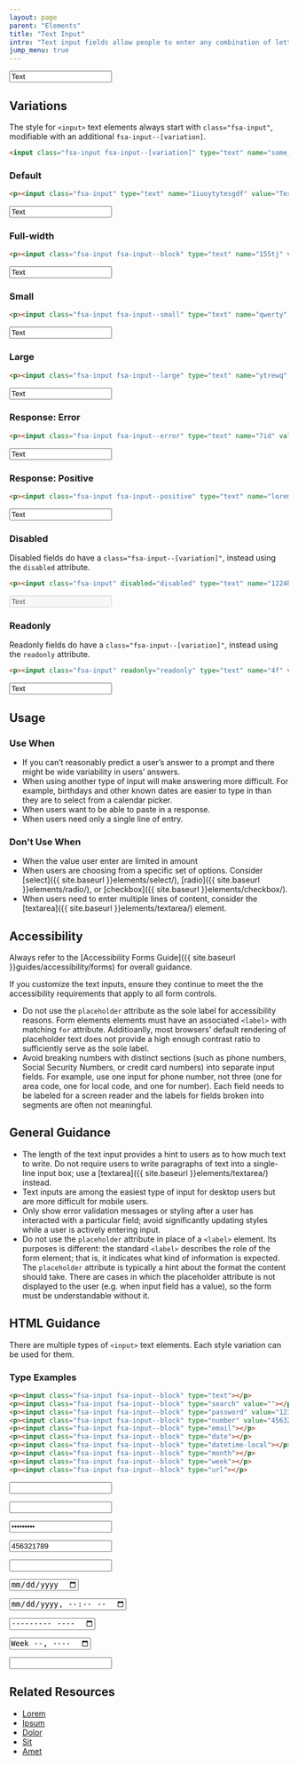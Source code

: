 ```yaml
---
layout: page
parent: "Elements"
title: "Text Input"
intro: "Text input fields allow people to enter any combination of letters, numbers, or symbols of their choosing (unless otherwise restricted). Textarea boxes can span single or multiple lines."
jump_menu: true
---
```


<div class="pb-preview">
  <p><input class="fsa-input" type="text" name="some_name2" placeholder="Placeholder" value="Text"></p>
</div>

## Variations

The style for `<input>` text elements always start with `class="fsa-input"`, modifiable with an additional `fsa-input--[variation]`.

```html
<input class="fsa-input fsa-input--[variation]" type="text" name="some_name" value="">
```

### Default

```html
<p><input class="fsa-input" type="text" name="1iuoytytesgdf" value="Text" placeholder="Placeholder"></p>
```
<div class="pb-preview">
  <p><input class="fsa-input" type="text" name="1iuoytytesgdf" value="Text" placeholder="Placeholder"></p>
</div>

### Full-width

```html
<p><input class="fsa-input fsa-input--block" type="text" name="155tj" value="Text" placeholder="Placeholder"></p>
```
<div class="pb-preview">
  <p><input class="fsa-input fsa-input--block" type="text" name="155tj" value="Text" placeholder="Placeholder"></p>
</div>

### Small

```html
<p><input class="fsa-input fsa-input--small" type="text" name="qwerty" value="Text" placeholder="Placeholder"></p>
```
<div class="pb-preview">
  <p><input class="fsa-input fsa-input--small" type="text" name="qwerty" value="Text" placeholder="Placeholder"></p>
</div>

### Large

```html
<p><input class="fsa-input fsa-input--large" type="text" name="ytrewq" value="Text" placeholder="Placeholder"></p>
```
<div class="pb-preview">
  <p><input class="fsa-input fsa-input--large" type="text" name="ytrewq" value="Text" placeholder="Placeholder"></p>
</div>

### Response: Error

```html
<p><input class="fsa-input fsa-input--error" type="text" name="7id" value="Text"></p>
```
<div class="pb-preview">
  <p><input class="fsa-input fsa-input--error" type="text" name="7id" value="Text"></p>
</div>

### Response: Positive

```html
<p><input class="fsa-input fsa-input--positive" type="text" name="lorem" value="Text"></p>
```
<div class="pb-preview">
  <p><input class="fsa-input fsa-input--positive" type="text" name="lorem" value="Text"></p>
</div>

### Disabled

Disabled fields do have a `class="fsa-input--[variation]"`, instead using the `disabled` attribute.

```html
<p><input class="fsa-input" disabled="disabled" type="text" name="1224hd9f" value="Text"></p>
```
<div class="pb-preview">
  <p><input class="fsa-input" disabled="disabled" type="text" name="1224hd9f" value="Text"></p>
</div>

### Readonly

Readonly fields do have a `class="fsa-input--[variation]"`, instead using the `readonly` attribute.

```html
<p><input class="fsa-input" readonly="readonly" type="text" name="4f" value="Text"></p>
```
<div class="pb-preview">
  <p><input class="fsa-input" readonly="readonly" type="text" name="4f" value="Text"></p>
</div>

## Usage

### Use When

* If you can’t reasonably predict a user’s answer to a prompt and there might be wide variability in users’ answers.
* When using another type of input will make answering more difficult. For example, birthdays and other known dates are easier to type in than they are to select from a calendar picker.
* When users want to be able to paste in a response.
* When users need only a single line of entry.

### Don't Use When

* When the value user enter are limited in amount
* When users are choosing from a specific set of options. Consider [select]({{ site.baseurl }}elements/select/), [radio]({{ site.baseurl }}elements/radio/), or [checkbox]({{ site.baseurl }}elements/checkbox/).
* When users need to enter multiple lines of content, consider the [textarea]({{ site.baseurl }}elements/textarea/) element.

## Accessibility

Always refer to the [Accessibility Forms Guide]({{ site.baseurl }}guides/accessibility/forms) for overall guidance.

If you customize the text inputs, ensure they continue to meet the the accessibility requirements that apply to all form controls.

* Do not use the `placeholder` attribute as the sole label for accessibility reasons. Form elements elements must have an associated `<label>` with matching `for` attribute. Additioanlly, most browsers’ default rendering of placeholder text does not provide a high enough contrast ratio to sufficiently serve as the sole label.
* Avoid breaking numbers with distinct sections (such as phone numbers, Social Security Numbers, or credit card numbers) into separate input fields. For example, use one input for phone number, not three (one for area code, one for local code, and one for number). Each field needs to be labeled for a screen reader and the labels for fields broken into segments are often not meaningful.

## General Guidance

* The length of the text input provides a hint to users as to how much text to write. Do not require users to write paragraphs of text into a single-line input box; use a [textarea]({{ site.baseurl }}elements/textarea/) instead.
* Text inputs are among the easiest type of input for desktop users but are more difficult for mobile users.
* Only show error validation messages or styling after a user has interacted with a particular field; avoid significantly updating styles while a user is actively entering input.
* Do not use the `placeholder` attribute in place of a `<label>` element. Its purposes is different: the standard `<label>` describes the role of the form element; that is, it indicates what kind of information is expected. The `placeholder` attribute is typically a hint about the format the content should take. There are cases in which the placeholder attribute is not displayed to the user (e.g. when input field has a value), so the form must be understandable without it.

## HTML Guidance

There are multiple types of `<input>` text elements. Each style variation can be used for them.

### Type Examples

```html
<p><input class="fsa-input fsa-input--block" type="text"></p>
<p><input class="fsa-input fsa-input--block" type="search" value=""></p>
<p><input class="fsa-input fsa-input--block" type="password" value="123456789"></p>
<p><input class="fsa-input fsa-input--block" type="number" value="456321789"></p>
<p><input class="fsa-input fsa-input--block" type="email"></p>
<p><input class="fsa-input fsa-input--block" type="date"></p>
<p><input class="fsa-input fsa-input--block" type="datetime-local"></p>
<p><input class="fsa-input fsa-input--block" type="month"></p>
<p><input class="fsa-input fsa-input--block" type="week"></p>
<p><input class="fsa-input fsa-input--block" type="url"></p>
```

<div class="pb-preview">
  <p><input class="fsa-input fsa-input--block" type="text"></p>
  <p><input class="fsa-input fsa-input--block" type="search" value=""></p>
  <p><input class="fsa-input fsa-input--block" type="password" value="123456789"></p>
  <p><input class="fsa-input fsa-input--block" type="number" value="456321789"></p>
  <p><input class="fsa-input fsa-input--block" type="email"></p>
  <p><input class="fsa-input fsa-input--block" type="date"></p>
  <p><input class="fsa-input fsa-input--block" type="datetime-local"></p>
  <p><input class="fsa-input fsa-input--block" type="month"></p>
  <p><input class="fsa-input fsa-input--block" type="week"></p>
  <p><input class="fsa-input fsa-input--block" type="url"></p>
</div>

## Related Resources

* [Lorem](lorem)
* [Ipsum](ipsum)
* [Dolor](dolor)
* [Sit](sit)
* [Amet](amet)
